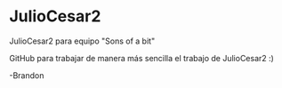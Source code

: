 # JulioCesar2
JulioCesar2 para equipo "Sons of a bit"

GitHub para trabajar de manera más sencilla el trabajo de JulioCesar2 :) 

-Brandon
